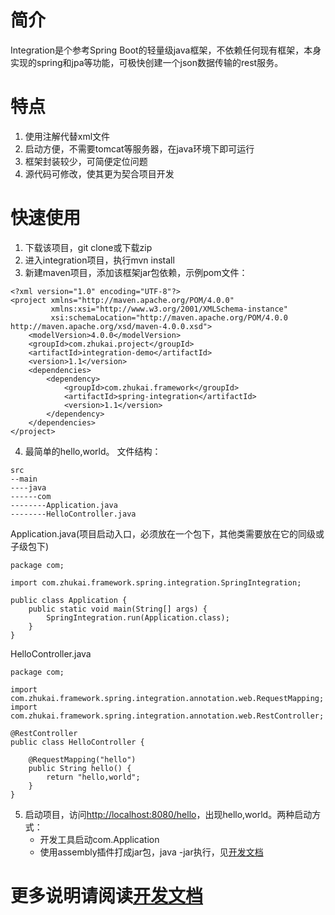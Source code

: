 # 简介
Integration是个参考Spring Boot的轻量级java框架，不依赖任何现有框架，本身实现的spring和jpa等功能，可极快创建一个json数据传输的rest服务。

# 特点
1. 使用注解代替xml文件
2. 启动方便，不需要tomcat等服务器，在java环境下即可运行
3. 框架封装较少，可简便定位问题
4. 源代码可修改，使其更为契合项目开发

# 快速使用
1. 下载该项目，git clone或下载zip
2. 进入integration项目，执行mvn install
3. 新建maven项目，添加该框架jar包依赖，示例pom文件：
```
<?xml version="1.0" encoding="UTF-8"?>
<project xmlns="http://maven.apache.org/POM/4.0.0"
         xmlns:xsi="http://www.w3.org/2001/XMLSchema-instance"
         xsi:schemaLocation="http://maven.apache.org/POM/4.0.0 http://maven.apache.org/xsd/maven-4.0.0.xsd">
    <modelVersion>4.0.0</modelVersion>
    <groupId>com.zhukai.project</groupId>
    <artifactId>integration-demo</artifactId>
    <version>1.1</version>
    <dependencies>
        <dependency>
            <groupId>com.zhukai.framework</groupId>
            <artifactId>spring-integration</artifactId>
            <version>1.1</version>
        </dependency>
    </dependencies>
</project>
```
4. 最简单的hello,world。
文件结构：
```$xslt
src
--main
----java
------com
--------Application.java
--------HelloController.java
```
Application.java(项目启动入口，必须放在一个包下，其他类需要放在它的同级或子级包下)
```$xslt
package com;

import com.zhukai.framework.spring.integration.SpringIntegration;

public class Application {
    public static void main(String[] args) {
        SpringIntegration.run(Application.class);
    }
}
```
HelloController.java
```$xslt
package com;

import com.zhukai.framework.spring.integration.annotation.web.RequestMapping;
import com.zhukai.framework.spring.integration.annotation.web.RestController;

@RestController
public class HelloController {
    
    @RequestMapping("hello")
    public String hello() {
        return "hello,world";
    }
}
```
5. 启动项目，访问[http://localhost:8080/hello](http://localhost:8080/hello)，出现hello,world。两种启动方式：
   + 开发工具启动com.Application
   + 使用assembly插件打成jar包，java -jar执行，见[开发文档](https://github.com/zhukai-git/integration/wiki)
   
# 更多说明请阅读[开发文档](https://github.com/zhukai-git/integration/wiki)
